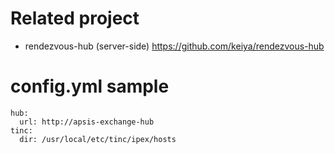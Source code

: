 # Related project

- rendezvous-hub (server-side) https://github.com/keiya/rendezvous-hub


# config.yml sample

```
hub:
  url: http://apsis-exchange-hub
tinc:
  dir: /usr/local/etc/tinc/ipex/hosts
```
